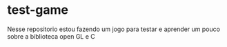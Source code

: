 # test-game
Nesse repositorio estou fazendo um jogo para testar e aprender um pouco sobre a biblioteca open GL e C
